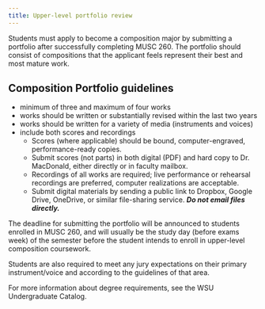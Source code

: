 ```yaml
---
title: Upper-level portfolio review
---
```


Students must apply to become a composition major by submitting a portfolio after successfully completing MUSC 260. The portfolio should consist of compositions that the applicant feels represent their best and most mature work. 

## Composition Portfolio guidelines

- minimum of three and maximum of four works
- works should be written or substantially revised within the last two years
- works should be written for a variety of media (instruments and voices)
- include both scores and recordings
	- Scores (where applicable) should be bound, computer-engraved, performance-ready copies.
	- Submit scores (not parts) in both digital (PDF) and hard copy to Dr. MacDonald, either directly or in faculty mailbox.
	- Recordings of all works are required; live performance or rehearsal recordings are preferred, computer realizations are acceptable.
	- Submit digital materials by sending a public link to Dropbox, Google Drive, OneDrive, or similar file-sharing service. **_Do not email files directly._** 

The deadline for submitting the portfolio will be announced to students enrolled in MUSC 260, and will usually be the study day (before exams week) of the semester before the student intends to enroll in upper-level composition coursework. 

Students are also required to meet any jury expectations on their primary instrument/voice and according to the guidelines of that area.

For more information about degree requirements, see the WSU Undergraduate Catalog. 